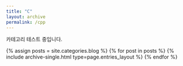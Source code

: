 ```yaml
---
title: "C"
layout: archive
permalink: /cpp
---
```

카테고리 테스트 중입니다.


{% assign posts = site.categories.blog %}
{% for post in posts %} {% include archive-single.html type=page.entries_layout %} {% endfor %}
